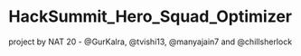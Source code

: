 # HackSummit_Hero_Squad_Optimizer
project by NAT 20 - @GurKalra, @tvishi13, @manyajain7 and @chillsherlock
